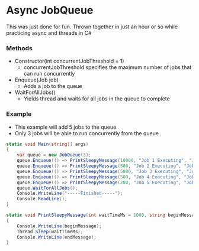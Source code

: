 # Async JobQueue

This was just done for fun. Thrown together in just an hour or so while practicing async and threads in C#

### Methods
* Constructor(int concurrentJobThreshold = 1)
  * concurrentJobThreshold specifies the maximum number of jobs that can run concurrently
* Enqueue(Job job)
  * Adds a job to the queue
* WaitForAllJobs()
  * Yields thread and waits for all jobs in the queue to complete

### Example
* This example will add 5 jobs to the queue
* Only 3 jobs will be able to run concurrently from the queue
  
```csharp
static void Main(string[] args)
{
    var queue = new JobQueue(3);
    queue.Enqueue(() => PrintSleepyMessage(10000, "Job 1 Executing", "Job 1 Executed"));
    queue.Enqueue(() => PrintSleepyMessage(500, "Job 2 Executing", "Job 2 Executed"));
    queue.Enqueue(() => PrintSleepyMessage(5000, "Job 3 Executing", "Job 3 Executed"));
    queue.Enqueue(() => PrintSleepyMessage(500, "Job 4 Executing", "Job 4 Executed"));
    queue.Enqueue(() => PrintSleepyMessage(200, "Job 5 Executing", "Job 5 Executed"));
    queue.WaitForAllJobs();
    Console.WriteLine("-----Finished-----");
    Console.ReadLine();
}

static void PrintSleepyMessage(int waitTimeMs = 1000, string beginMessage = "", string endMessage = "")
{
    Console.WriteLine(beginMessage);
    Thread.Sleep(waitTimeMs);
    Console.WriteLine(endMessage);
}
```